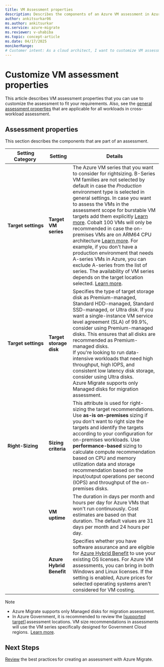 ```yaml
---
title: VM Assessment properties
description: Describes the components of an Azure VM assessment in Azure Migrate
author: ankitsurkar06
ms.author: ankitsurkar
ms.service: azure-migrate
ms.reviewer: v-uhabiba
ms.topic: concept-article
ms.date: 04/17/2025
monikerRange:
# Customer intent: As a cloud architect, I want to customize VM assessment properties in Azure Migrate, so that I can tailor the assessment to the specific needs of my workloads and optimize resource allocation for migration.
---
```


# Customize VM assessment properties 

This article describes VM assessment properties that you can use to customize the assessment to fit your requirements. Also, see the [general assessment properties](assessment-properties.md) that are applicable for all workloads in cross-workload assessment.

## Assessment properties
This section describes the components that are part of an assessment.

| **Setting Category**  | **Setting** | **Details** |                
|-------------------|---------|--------  |                                                     
| **Target settings**   | **Target VM series**         | The Azure VM series that you want to consider for rightsizing. B-Series VM families are not selected by default in case the _Production_ environment type is selected in general settings. In case you want to assess the VMs in the assessment scope for burstable VM targets add them explicitly [Learn more](https://learn.microsoft.com/azure/virtual-machines/sizes/general-purpose/b-family). Cobalt 100 VMs will only be recommended in case the on-premises VMs are on ARM64 CPU architecture [Learn more](https://learn.microsoft.com/azure/virtual-machines/sizes/cobalt-overview). For example, if you don't have a production environment that needs A-series VMs in Azure, you can exclude A-series from the list of series. The availability of VM series depends on the target location selected. [Learn more](/azure/virtual-machines/sizes/overview?branch=main&branchFallbackFrom=release-migrate-new-structure&tabs=breakdownseries,generalsizelist,computesizelist,memorysizelist,storagesizelist,gpusizelist,fpgasizelist,hpcsizelist). |
| **Target settings**   | **Target storage disk**      | Specifies the type of target storage disk as Premium-managed, Standard HDD-managed, Standard SSD-managed, or Ultra disk. If you want a single-instance VM service level agreement (SLA) of 99.9%, consider using Premium-managed disks. This ensures that all disks are recommended as Premium-managed disks. <br> If you're looking to run data-intensive workloads that need high throughput, high IOPS, and consistent low latency disk storage, consider using Ultra disks. <br> Azure Migrate supports only Managed disks for migration assessment.  |
| **Right-Sizing**      | **Sizing criteria**          | This attribute is used for right-sizing the target recommendations. <br> Use **as-is on-premises** sizing if you don't want to right size the targets and identify the targets according to your configuration for on-premises workloads. Use **performance-based** sizing to calculate compute recommendation based on CPU and memory utilization data and storage recommendation based on the input/output operations per second (IOPS) and throughput of the on-premises disks.  |
| | **VM uptime** | The duration in days per month and hours per day for Azure VMs that won't run continuously. Cost estimates are based on that duration. The default values are 31 days per month and 24 hours per day. | 
| | **Azure Hybrid Benefit**| Specifies whether you have software assurance and are eligible for [Azure Hybrid Benefit](https://azure.microsoft.com/pricing/hybrid-benefit/) to use your existing OS licenses. For Azure VM assessments, you can bring in both Windows and Linux licenses. If the setting is enabled, Azure prices for selected operating systems aren't considered for VM costing.  |

> [!Note] 
> * Azure Migrate supports only Managed disks for migration assessment. 
> * In Azure Government, it is recommended to review the [[supported target](supported-geographies.md)] assessment locations. VM size recommendations in assessments will use the VM series specifically designed for Government Cloud regions.  [Learn more](https://azure.microsoft.com/explore/global-infrastructure/products-by-region/?regions=usgov-non-regional,us-dod-central,us-dod-east,usgov-arizona,usgov-iowa,usgov-texas,usgov-virginia&products=virtual-machines).

## Next Steps
[Review](best-practices-assessment.md) the best practices for creating an assessment with Azure Migrate. 
